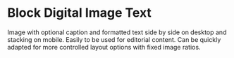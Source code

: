 # Block Digital Image Text

Image with optional caption and formatted text side by side on desktop and stacking on mobile. Easily to be used for editorial content. Can be quickly adapted for more controlled layout options with fixed image ratios.
